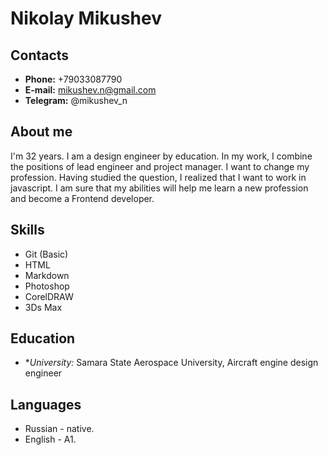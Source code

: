 # Nikolay Mikushev

## Contacts

* **Phone:** +79033087790
* **E-mail:** mikushev.n@gmail.com
* **Telegram:** @mikushev_n

## About me
I'm 32 years.
I am a design engineer by education. In my work, I combine the positions of lead engineer and project manager.
I want to change my profession. Having studied the question, I realized that I want to work in javascript. I am sure that my abilities will help me learn a new profession and become a Frontend developer.

## Skills

* Git (Basic)
* HTML
* Markdown
* Photoshop
* CorelDRAW
* 3Ds Max

## Education

* **University:* Samara State Aerospace University, Aircraft engine design engineer

## Languages
* Russian - native.
* English - A1.
